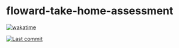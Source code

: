 # floward-take-home-assessment
[![wakatime](https://wakatime.com/badge/user/7582c4e3-d09e-4202-8f65-4d19e7c9585e/project/631e2025-0185-4599-b2f0-e16fce0ae50b.svg)](https://wakatime.com/badge/user/7582c4e3-d09e-4202-8f65-4d19e7c9585e/project/631e2025-0185-4599-b2f0-e16fce0ae50b)

<a href="https://github.com/sulaihasubi/floward-take-home-assessment/commits/master">
        <img alt="Last commit" src="https://img.shields.io/github.com/ssulaihasubi/floward-take-home-assessment">
</a>
